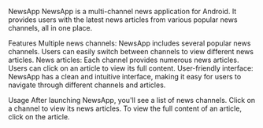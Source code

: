 NewsApp
NewsApp is a multi-channel news application for Android. It provides users with the latest news articles from various popular news channels, all in one place.

Features
Multiple news channels: NewsApp includes several popular news channels. Users can easily switch between channels to view different news articles.
News articles: Each channel provides numerous news articles. Users can click on an article to view its full content.
User-friendly interface: NewsApp has a clean and intuitive interface, making it easy for users to navigate through different channels and articles.

Usage
After launching NewsApp, you'll see a list of news channels. Click on a channel to view its news articles. To view the full content of an article, click on the article.

